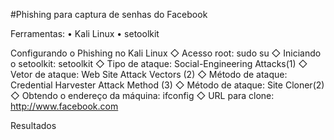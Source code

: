 #Phishing para captura de senhas do Facebook



Ferramentas:
• Kali Linux
• setoolkit




Configurando o Phishing no Kali Linux
◇ Acesso root: sudo su
◇ Iniciando o setoolkit: setoolkit
◇ Tipo de ataque: Social-Engineering Attacks(1)
◇ Vetor de ataque: Web Site Attack Vectors (2)
◇ Método de ataque: Credential Harvester Attack Method (3)
◇ Método de ataque: Site Cloner(2)
◇ Obtendo o endereço da máquina: ifconfig
◇ URL para clone: http://www.facebook.com




Resultados
